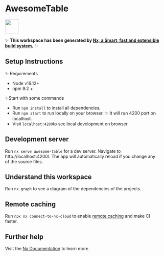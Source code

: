 # AwesomeTable

<a alt="Nx logo" href="https://nx.dev" target="_blank" rel="noreferrer"><img src="https://raw.githubusercontent.com/nrwl/nx/master/images/nx-logo.png" width="45"></a>

✨ **This workspace has been generated by [Nx, a Smart, fast and extensible build system.](https://nx.dev)** ✨
## Setup Instructions

✨ Requirements 
- Node v16.12+
- npm 9.2 +

✨Start with some commands 
- Run `npm install` to install all dependencies.
- Run `npm start` to run locally on your browser. ✨ It will run 4200 port on localhost. 
- Visit `localhost:4200`to see local development on browser.
## Development server

Run `nx serve awesome-table` for a dev server. Navigate to http://localhost:4200/. The app will automatically reload if you change any of the source files.

## Understand this workspace

Run `nx graph` to see a diagram of the dependencies of the projects.

## Remote caching

Run `npx nx connect-to-nx-cloud` to enable [remote caching](https://nx.app) and make CI faster.

## Further help

Visit the [Nx Documentation](https://nx.dev) to learn more.

